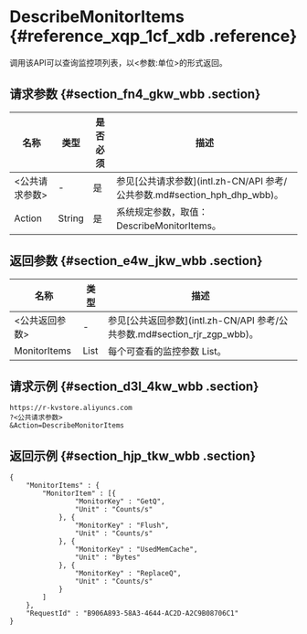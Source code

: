 # DescribeMonitorItems {#reference_xqp_1cf_xdb .reference}

调用该API可以查询监控项列表，以<参数:单位\>的形式返回。

## 请求参数 {#section_fn4_gkw_wbb .section}

|名称|类型|是否必须|描述|
|--|--|----|--|
|<公共请求参数\>|-|是|参见[公共请求参数](intl.zh-CN/API 参考/公共参数.md#section_hph_dhp_wbb)。|
|Action|String|是|系统规定参数，取值：DescribeMonitorItems。|

## 返回参数 {#section_e4w_jkw_wbb .section}

|名称|类型|描述|
|--|--|--|
|<公共返回参数\>|-|参见[公共返回参数](intl.zh-CN/API 参考/公共参数.md#section_rjr_zgp_wbb)。|
|MonitorItems|List|每个可查看的监控参数 List。|

## 请求示例 {#section_d3l_4kw_wbb .section}

```
https://r-kvstore.aliyuncs.com
?<公共请求参数>
&Action=DescribeMonitorItems
```

## 返回示例 {#section_hjp_tkw_wbb .section}

```
{
    "MonitorItems" : {
        "MonitorItem" : [{
                "MonitorKey" : "GetQ",
                "Unit" : "Counts/s"
            }, {
                "MonitorKey" : "Flush",
                "Unit" : "Counts/s"
            }, {
                "MonitorKey" : "UsedMemCache",
                "Unit" : "Bytes"
            }, {
                "MonitorKey" : "ReplaceQ",
                "Unit" : "Counts/s"
            }
        ]
    },
    "RequestId" : "B906A893-58A3-4644-AC2D-A2C9B08706C1"
}
```

